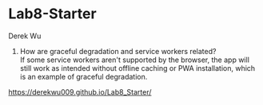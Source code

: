 # Lab8-Starter

Derek Wu

1. How are graceful degradation and service workers related? \
   If some service workers aren't supported by the browser, the app will still work
   as intended without offline caching or PWA installation, which is an example
   of graceful degradation.
   
https://derekwu009.github.io/Lab8_Starter/
